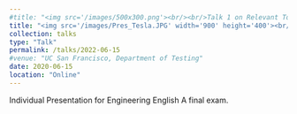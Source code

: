 ```yaml
---
#title: "<img src='/images/500x300.png'><br/><br/>Talk 1 on Relevant Topic in Your Field"
title: "<img src='/images/Pres_Tesla.JPG' width='900' height='400'><br/><br/>Solar Roof (Global Goal #7, #11)"
collection: talks
type: "Talk"
permalink: /talks/2022-06-15
#venue: "UC San Francisco, Department of Testing"
date: 2020-06-15
location: "Online"
---
```


Individual Presentation for Engineering English A final exam. 